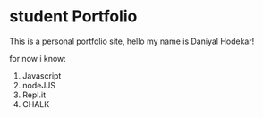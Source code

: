 # student Portfolio

This is a personal portfolio site, hello my name is Daniyal Hodekar!

for now i know:

1. Javascript
1. nodeJJS
1. Repl.it
1. CHALK
